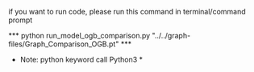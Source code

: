 if you want to run code, please run this command in terminal/command prompt

*** python run_model_ogb_comparison.py "../../graph-files/Graph_Comparison_OGB.pt"  ***

*	Note: python keyword call Python3 *